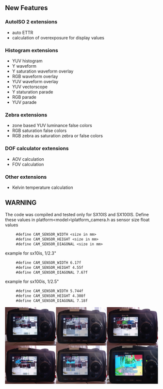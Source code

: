 ## New Features

### AutoISO 2 extensions

  - auto ETTR
  - calculation of overexposure for display values

### Histogram extensions

  - YUV histogram
  - Y waveform
  - Y saturation waveform overlay
  - RGB waveform overlay
  - YUV waveform overlay
  - YUV vectorscope
  - Y staturation parade
  - RGB parade
  - YUV parade

### Zebra extensions

  - zone based YUV luminance false colors
  - RGB saturation false colors
  - RGB zebra as saturation zebra or false colors

### DOF calculator extensions

  - AOV calculation
  - FOV calculation

### Other extensions

  - Kelvin temperature calculation


## WARNING

The code was compiled and tested only for SX10IS and SX100IS. Define these values
in platform\<model>\platform_camera.h as sensor size float values

```
     #define CAM_SENSOR_WIDTH <size in mm>
     #define CAM_SENSOR_HEIGHT <size in mm>
     #define CAM_SENSOR_DIAGONAL <size in mm>
```

example for sx10is, 1/2.3"

```
     #define CAM_SENSOR_WIDTH 6.17f
     #define CAM_SENSOR_HEIGHT 4.55f
     #define CAM_SENSOR_DIAGONAL 7.67f
```

example for sx100is, 1/2.5"

```
     #define CAM_SENSOR_WIDTH 5.744f
     #define CAM_SENSOR_HEIGHT 4.308f
     #define CAM_SENSOR_DIAGONAL 7.18f
```


![This is an image](https://github.com/dariuszrorat/CHDK/blob/master/chdk_sx100.jpg)